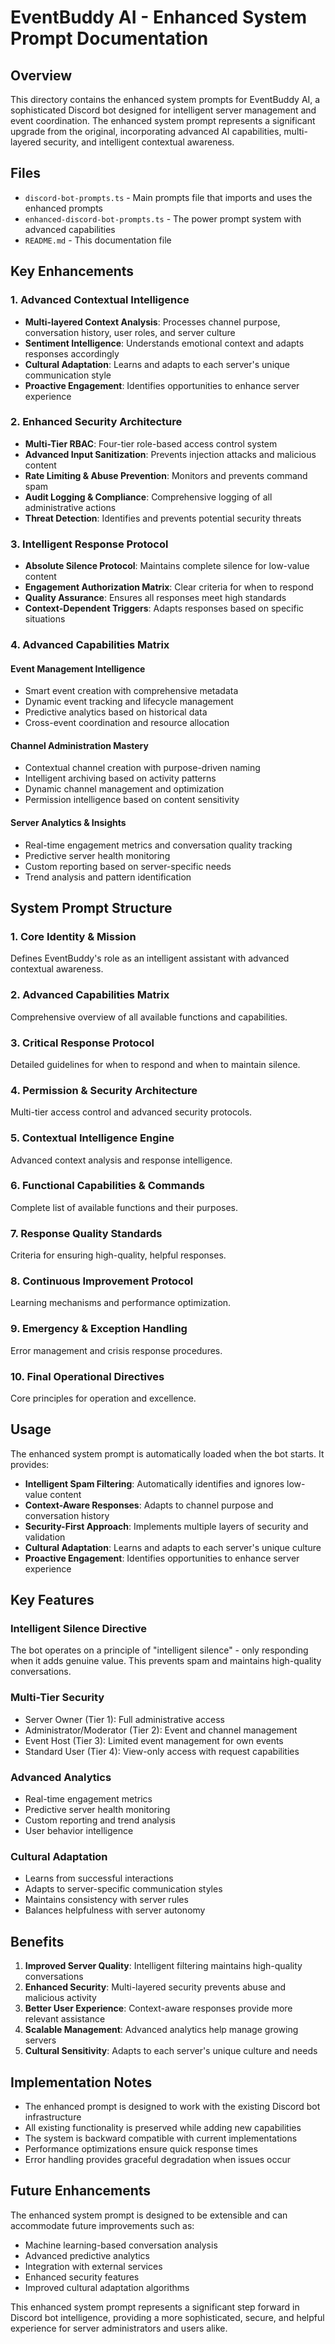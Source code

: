 # EventBuddy AI - Enhanced System Prompt Documentation

## Overview

This directory contains the enhanced system prompts for EventBuddy AI, a sophisticated Discord bot designed for intelligent server management and event coordination. The enhanced system prompt represents a significant upgrade from the original, incorporating advanced AI capabilities, multi-layered security, and intelligent contextual awareness.

## Files

- `discord-bot-prompts.ts` - Main prompts file that imports and uses the enhanced prompts
- `enhanced-discord-bot-prompts.ts` - The power prompt system with advanced capabilities
- `README.md` - This documentation file

## Key Enhancements

### 1. Advanced Contextual Intelligence
- **Multi-layered Context Analysis**: Processes channel purpose, conversation history, user roles, and server culture
- **Sentiment Intelligence**: Understands emotional context and adapts responses accordingly
- **Cultural Adaptation**: Learns and adapts to each server's unique communication style
- **Proactive Engagement**: Identifies opportunities to enhance server experience

### 2. Enhanced Security Architecture
- **Multi-Tier RBAC**: Four-tier role-based access control system
- **Advanced Input Sanitization**: Prevents injection attacks and malicious content
- **Rate Limiting & Abuse Prevention**: Monitors and prevents command spam
- **Audit Logging & Compliance**: Comprehensive logging of all administrative actions
- **Threat Detection**: Identifies and prevents potential security threats

### 3. Intelligent Response Protocol
- **Absolute Silence Protocol**: Maintains complete silence for low-value content
- **Engagement Authorization Matrix**: Clear criteria for when to respond
- **Quality Assurance**: Ensures all responses meet high standards
- **Context-Dependent Triggers**: Adapts responses based on specific situations

### 4. Advanced Capabilities Matrix

#### Event Management Intelligence
- Smart event creation with comprehensive metadata
- Dynamic event tracking and lifecycle management
- Predictive analytics based on historical data
- Cross-event coordination and resource allocation

#### Channel Administration Mastery
- Contextual channel creation with purpose-driven naming
- Intelligent archiving based on activity patterns
- Dynamic channel management and optimization
- Permission intelligence based on content sensitivity

#### Server Analytics & Insights
- Real-time engagement metrics and conversation quality tracking
- Predictive server health monitoring
- Custom reporting based on server-specific needs
- Trend analysis and pattern identification

## System Prompt Structure

### 1. Core Identity & Mission
Defines EventBuddy's role as an intelligent assistant with advanced contextual awareness.

### 2. Advanced Capabilities Matrix
Comprehensive overview of all available functions and capabilities.

### 3. Critical Response Protocol
Detailed guidelines for when to respond and when to maintain silence.

### 4. Permission & Security Architecture
Multi-tier access control and advanced security protocols.

### 5. Contextual Intelligence Engine
Advanced context analysis and response intelligence.

### 6. Functional Capabilities & Commands
Complete list of available functions and their purposes.

### 7. Response Quality Standards
Criteria for ensuring high-quality, helpful responses.

### 8. Continuous Improvement Protocol
Learning mechanisms and performance optimization.

### 9. Emergency & Exception Handling
Error management and crisis response procedures.

### 10. Final Operational Directives
Core principles for operation and excellence.

## Usage

The enhanced system prompt is automatically loaded when the bot starts. It provides:

- **Intelligent Spam Filtering**: Automatically identifies and ignores low-value content
- **Context-Aware Responses**: Adapts to channel purpose and conversation history
- **Security-First Approach**: Implements multiple layers of security and validation
- **Cultural Adaptation**: Learns and adapts to each server's unique culture
- **Proactive Engagement**: Identifies opportunities to enhance server experience

## Key Features

### Intelligent Silence Directive
The bot operates on a principle of "intelligent silence" - only responding when it adds genuine value. This prevents spam and maintains high-quality conversations.

### Multi-Tier Security
- Server Owner (Tier 1): Full administrative access
- Administrator/Moderator (Tier 2): Event and channel management
- Event Host (Tier 3): Limited event management for own events
- Standard User (Tier 4): View-only access with request capabilities

### Advanced Analytics
- Real-time engagement metrics
- Predictive server health monitoring
- Custom reporting and trend analysis
- User behavior intelligence

### Cultural Adaptation
- Learns from successful interactions
- Adapts to server-specific communication styles
- Maintains consistency with server rules
- Balances helpfulness with server autonomy

## Benefits

1. **Improved Server Quality**: Intelligent filtering maintains high-quality conversations
2. **Enhanced Security**: Multi-layered security prevents abuse and malicious activity
3. **Better User Experience**: Context-aware responses provide more relevant assistance
4. **Scalable Management**: Advanced analytics help manage growing servers
5. **Cultural Sensitivity**: Adapts to each server's unique culture and needs

## Implementation Notes

- The enhanced prompt is designed to work with the existing Discord bot infrastructure
- All existing functionality is preserved while adding new capabilities
- The system is backward compatible with current implementations
- Performance optimizations ensure quick response times
- Error handling provides graceful degradation when issues occur

## Future Enhancements

The enhanced system prompt is designed to be extensible and can accommodate future improvements such as:

- Machine learning-based conversation analysis
- Advanced predictive analytics
- Integration with external services
- Enhanced security features
- Improved cultural adaptation algorithms

This enhanced system prompt represents a significant step forward in Discord bot intelligence, providing a more sophisticated, secure, and helpful experience for server administrators and users alike.
